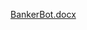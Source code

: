 [BankerBot.docx](https://github.com/csarat424/BankerBot-using-Amazon-Lex/files/12841500/BankerBot.docx)
